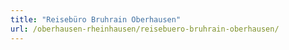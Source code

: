```yaml
---
title: "Reisebüro Bruhrain Oberhausen"
url: /oberhausen-rheinhausen/reisebuero-bruhrain-oberhausen/
---
```


